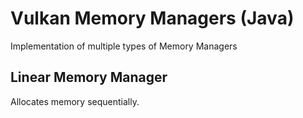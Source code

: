 # Vulkan Memory Managers (Java)
Implementation of multiple types of Memory Managers

## Linear Memory Manager
Allocates memory sequentially.
